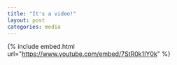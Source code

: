 ```yaml
---
title: "It's a video!"
layout: post
categories: media
---
```


{% include embed.html url="https://www.youtube.com/embed/7StR0k1IY0k" %}
